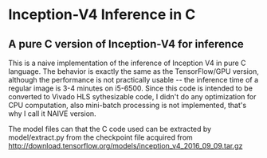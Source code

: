 Inception-V4 Inference in C
==================================

A pure C version of Inception-V4 for inference
----------------------------------

This is a naive implementation of the inference of Inception V4 in pure C language. The behavior is exactly the same as the TensorFlow/GPU version, although the performance is not practically usable -- the inference time of a regular image is 3-4 minutes on i5-6500. Since this code is intended to be converted to Vivado HLS sythesizable code, I didn't do any optimization for CPU computation, also mini-batch processing is not implemented, that's why I call it NAIVE version. 

The model files can that the C code used can be extracted by model/extract.py from the checkpoint file acquired from http://download.tensorflow.org/models/inception_v4_2016_09_09.tar.gz
